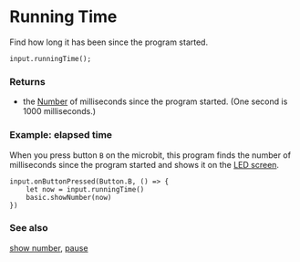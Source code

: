 # Running Time

Find how long it has been since the program started.

```sig
input.runningTime();
```

### Returns

* the [Number](/reference/types/number) of milliseconds since the program started. (One second is 1000 milliseconds.)

### Example: elapsed time

When you press button `B` on the microbit, this program finds the number of milliseconds since the program started and shows it on the [LED screen](/device/screen).

```blocks
input.onButtonPressed(Button.B, () => {
    let now = input.runningTime()
    basic.showNumber(now)
})
```

### See also

[show number](/reference/basic/show-number), [pause](/reference/basic/pause)